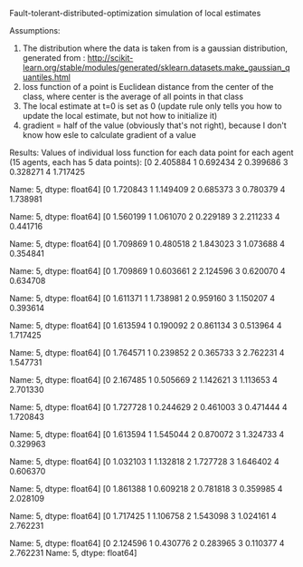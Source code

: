 Fault-tolerant-distributed-optimization simulation of local estimates

Assumptions:
1) The distribution where the data is taken from is a gaussian distribution, generated from :
http://scikit-learn.org/stable/modules/generated/sklearn.datasets.make_gaussian_quantiles.html
2) loss function of a point is Euclidean distance from the center of the class, where center is the average of all points in that class
3) The local estimate at t=0 is set as 0 (update rule only tells you how to update the local estimate, but not how to initialize it)
4) gradient = half of the value (obviously that's not right), because I don't know how esle to calculate gradient of a value

Results:
Values of individual loss function for each data point for each agent (15 agents, each has 5 data points):
[0    2.405884
1    0.692434
2    0.399686
3    0.328271
4    1.717425

Name: 5, dtype: float64]
[0    1.720843
1    1.149409
2    0.685373
3    0.780379
4    1.738981

Name: 5, dtype: float64]
[0    1.560199
1    1.061070
2    0.229189
3    2.211233
4    0.441716

Name: 5, dtype: float64]
[0    1.709869
1    0.480518
2    1.843023
3    1.073688
4    0.354841

Name: 5, dtype: float64]
[0    1.709869
1    0.603661
2    2.124596
3    0.620070
4    0.634708

Name: 5, dtype: float64]
[0    1.611371
1    1.738981
2    0.959160
3    1.150207
4    0.393614

Name: 5, dtype: float64]
[0    1.613594
1    0.190092
2    0.861134
3    0.513964
4    1.717425

Name: 5, dtype: float64]
[0    1.764571
1    0.239852
2    0.365733
3    2.762231
4    1.547731

Name: 5, dtype: float64]
[0    2.167485
1    0.505669
2    1.142621
3    1.113653
4    2.701330

Name: 5, dtype: float64]
[0    1.727728
1    0.244629
2    0.461003
3    0.471444
4    1.720843

Name: 5, dtype: float64]
[0    1.613594
1    1.545044
2    0.870072
3    1.324733
4    0.329963

Name: 5, dtype: float64]
[0    1.032103
1    1.132818
2    1.727728
3    1.646402
4    0.606370

Name: 5, dtype: float64]
[0    1.861388
1    0.609218
2    0.781818
3    0.359985
4    2.028109

Name: 5, dtype: float64]
[0    1.717425
1    1.106758
2    1.543098
3    1.024161
4    2.762231

Name: 5, dtype: float64]
[0    2.124596
1    0.430776
2    0.283965
3    0.110377
4    2.762231
Name: 5, dtype: float64]
